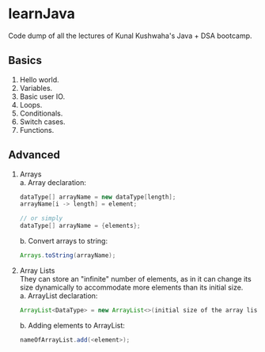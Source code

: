 # learnJava
Code dump of all the lectures of Kunal Kushwaha's Java + DSA bootcamp.

## Basics  
1. Hello world.
2. Variables.
3. Basic user IO.
4. Loops.
5. Conditionals.
6. Switch cases.
7. Functions.

## Advanced  
1. Arrays  
a. Array declaration:
    ```Java
    dataType[] arrayName = new dataType[length];
    arrayName[i -> length] = element;
    
    // or simply
    dataType[] arrayName = {elements};    
    ```
   
   b. Convert arrays to string: 
      ```Java
      Arrays.toString(arrayName);
      ```  
2. Array Lists  
   They can store an "infinite" number of elements, as in it can change its size dynamically to accommodate more elements than its initial size.   
      a. ArrayList declaration:
      ```Java
      ArrayList<DataType> = new ArrayList<>(initial size of the array list);
      ```  
      b. Adding elements to ArrayList:
      ```Java
      nameOfArrayList.add(<element>);
      ```